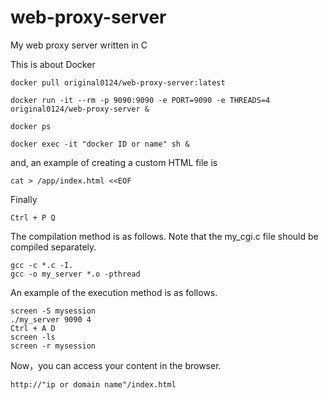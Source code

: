 # web-proxy-server
My web proxy server written in C

This is about Docker  
```  
docker pull original0124/web-proxy-server:latest  
```
```  
docker run -it --rm -p 9090:9090 -e PORT=9090 -e THREADS=4 original0124/web-proxy-server &  
```
```
docker ps  
```
```
docker exec -it "docker ID or name" sh &  
```
and, an example of creating a custom HTML file is  
```
cat > /app/index.html <<EOF
```
Finally  
```
Ctrl + P Q  
```
The compilation method is as follows. Note that the my_cgi.c file should be compiled separately.  
```
gcc -c *.c -I.  
gcc -o my_server *.o -pthread  
```

  
An example of the execution method is as follows.  
```
screen -S mysession  
./my_server 9090 4  
Ctrl + A D   
screen -ls    
screen -r mysession   
```
Now，you can access your content in the browser.  
```
http://"ip or domain name"/index.html
```
